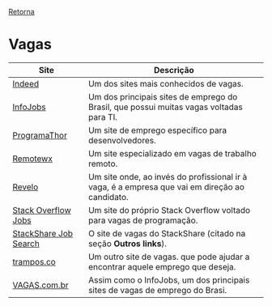 [Retorna](../README.md)

# Vagas

| Site                                                  | Descrição                                                                                      |
| ----------------------------------------------------- | ---------------------------------------------------------------------------------------------- |
| [Indeed](https://br.indeed.com/)                      | Um dos sites mais conhecidos de vagas.                                                         |
| [InfoJobs](https://www.infojobs.com.br/)              | Um dos principais sites de emprego do Brasil, que possui muitas vagas voltadas para TI.        |
| [ProgramaThor](https://programathor.com.br/)          | Um site de emprego específico para desenvolvedores.                                            |
| [Remotewx](https://remotewx.com/)                     | Um site especializado em vagas de trabalho remoto.                                             |
| [Revelo](https://www.revelo.com.br/)                  | Um site onde, ao invés do profissional ir à vaga, é a empresa que vai em direção ao candidato. |
| [Stack Overflow Jobs](https://stackoverflow.com/jobs) | Um site do próprio Stack Overflow voltado para vagas de programação.                           |
| [StackShare Job Search](https://stackshare.io/jobs)   | O site de vagas do StackShare (citado na seção **Outros links**).                              |
| [trampos.co](https://trampos.co/)                     | Um outro site de vagas. que pode ajudar a encontrar aquele emprego que deseja.                 |
| [VAGAS.com.br](https://www.vagas.com.br/)             | Assim como o InfoJobs, um dos principais sites de vagas de emprego do Brasi.                   |